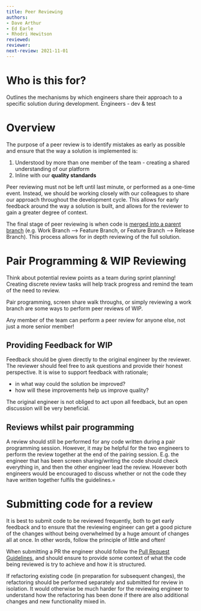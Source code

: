 ```yaml
---
title: Peer Reviewing
authors: 
- Dave Arthur
- Ed Earle
- Rhodri Hewitson
reviewed: 
reviewer:
next-review: 2021-11-01
---
```


# Who is this for?
Outlines the mechanisms by which engineers share their approach to a specific solution during development.
Engineers - dev & test

# Overview
The purpose of a peer review is to identify mistakes as early as possible and ensure that the way a solution is implemented is:
1. Understood by more than one member of the team - creating a shared understanding of our platform
1. Inline with our **quality standards**

Peer reviewing must not be left until last minute, or performed as a one-time event. Instead, we should be working closely with our colleagues to share our approach throughout the development cycle. This allows for early feedback around the way a solution is built, and allows for the reviewer to gain a greater degree of context.

The final stage of peer reviewing is when code is [merged into a parent branch](/6.-Engineering/Source-Control,-Versioning-&-Branching-Strategy) (e.g. Work Branch --> Feature Branch, or Feature Branch --> Release Branch). This process allows for in depth reviewing of the full solution.


# Pair Programming & WIP Reviewing
Think about potential review points as a team during sprint planning! Creating discrete review tasks will help track progress and remind the team of the need to review.

Pair programming, screen share walk throughs, or simply reviewing a work branch are some ways to perform peer reviews of WIP.

Any member of the team can perform a peer review for anyone else, not just a more senior member!

## Providing Feedback for WIP
Feedback should be given directly to the original engineer by the reviewer. The reviewer should feel free to ask questions and provide their honest perspective. It is wise to support feedback with rationale; 

- in what way could the solution be improved?
- how will these improvements help us improve quality?

The original engineer is not obliged to act upon all feedback, but an open discussion will be very beneficial. 

## Reviews whilst pair programming

A review should still be performed for any code written during a pair programming session. However, it may be helpful for the two engineers to perform the review together at the end of the pairing session. E.g. the engineer that has been screen sharing/writing the code should check everything in, and then the other engineer lead the review. However both engineers would be encouraged to discuss whether or not the code they have written together fulfils the guidelines.=

# Submitting code for a review

It is best to submit code to be reviewed frequently, both to get early feedback and to ensure that the reviewing engineer can get a good picture of the changes without being overwhelmed by a huge amount of changes all at once. In other words, follow the principle of little and often!

When submitting a PR the engineer should follow the [Pull Request Guidelines](/6.-Engineering/Source-Control,-Versioning-&-Branching-Strategy/Pull-Requests), and should ensure to provide some context of what the code being reviewed is try to achieve and how it is structured.

If refactoring existing code (in preparation for subsequent changes), the refactoring should be performed separately and submitted for review in isolation. It would otherwise be much harder for the reviewing engineer to understand how the refactoring has been done if there are also additional changes and new functionality mixed in.

